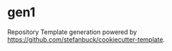 # gen1

Repository Template generation powered by https://github.com/stefanbuck/cookiecutter-template.